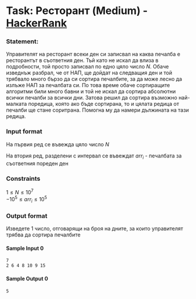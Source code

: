 # Task: Ресторант (Medium) - [HackerRank](<https://www.hackerrank.com/contests/sda-hw-2-2023/challenges/subarray123>)


### Statement:

Управителят на ресторант всеки ден си записвал на каква печалба е ресторантът в съответния ден. Тъй като не искал да влиза в подробности, той просто записвал по едно цяло число $N$. Обаче изведнъж разбрал, че от НАП, ще дойдат на следващия ден и той трябвало много бързо да си сортира печалбите, за да може лесно да излъже НАП за печалбата си. По това време обаче сортиращите алгоритми били много бавни и той не искал да сортира абсолютни всички печалби за всички дни. Затова решил да сортира възможно най-малката поредица, която ако бъде сортирана, то и цялата редица от печалби ще стане соритрана. Помогна му да намери дължината на тази редица.


### Input format

На първия ред се въвежда цяло число $N$

На втория ред, разделени с интервал се въвеждат $arr_i$ - печалбата за съответния пореден ден


### Constraints


$1 \le N \le 10^7$<br>
$-10^5 \le arr_i \le 10^5$


### Output format

Изведете 1 число, отговарящи на броя на дните, за които управителят трябва да сортира печалбите

#### Sample Input 0
```
7
2 6 4 8 10 9 15
```

#### Sample Output 0
```
5
```
